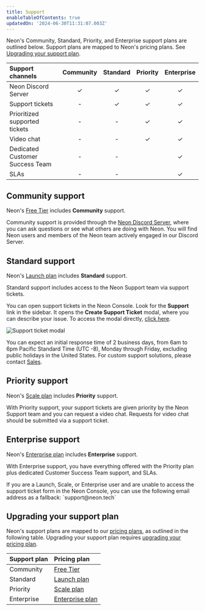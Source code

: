 ```yaml
---
title: Support
enableTableOfContents: true
updatedOn: '2024-06-30T11:31:07.003Z'
---
```


Neon's Community, Standard, Priority, and Enterprise support plans are outlined below. Support plans are mapped to Neon's pricing plans. See [Upgrading your support plan](#upgrading-your-support-plan).

| Support channels                | Community | Standard | Priority | Enterprise |
| :------------------------------ | :-------: | :------: | :------: | :--------: |
| Neon Discord Server             |  &check;  | &check;  | &check;  |  &check;   |
| Support tickets                 |     -     | &check;  | &check;  |  &check;   |
| Prioritized supported tickets   |     -     |    -     | &check;  |  &check;   |
| Video chat                      |     -     |    -     | &check;  |  &check;   |
| Dedicated Customer Success Team |     -     |    -     |          |  &check;   |
| SLAs                            |     -     |    -     |          |  &check;   |

## Community support

Neon's [Free Tier](/docs/introduction/plans#free-tier) includes **Community** support.

Community support is provided through the [Neon Discord Server](https://discord.gg/92vNTzKDGp), where you can ask questions or see what others are doing with Neon. You will find Neon users and members of the Neon team actively engaged in our Discord Server.

## Standard support

Neon's [Launch plan](/docs/introduction/plans#launch) includes **Standard** support.

Standard support includes access to the Neon Support team via support tickets.

You can open support tickets in the Neon Console. Look for the **Support** link in the sidebar. It opens the **Create Support Ticket** modal, where you can describe your issue. To access the modal directly, [click here](https://console.neon.tech/app/projects?modal=support).

![Support ticket modal](/docs/introduction/neon_support_modal.png)

You can expect an initial response time of 2 business days, from 6am to 6pm Pacific Standard Time (UTC -8), Monday through Friday, excluding public holidays in the United States. For custom support solutions, please contact [Sales](https://neon.tech/contact-sales).

## Priority support

Neon's [Scale plan](/docs/introduction/plans#scale) includes **Priority** support.

With Priority support, your support tickets are given priority by the Neon Support team and you can request a video chat. Requests for video chat should be submitted via a support ticket.

## Enterprise support

Neon's [Enterprise plan](/docs/introduction/plans#launch) includes **Enterprise** support.

With Enterprise support, you have everything offered with the Priority plan plus dedicated Customer Success Team support, and SLAs.

<Admonition type="note">
If you are a Launch, Scale, or Enterprise user and are unable to access the support ticket form in the Neon Console, you can use the following email address as a fallback: `support@neon.tech`
</Admonition>

## Upgrading your support plan

Neon's support plans are mapped to our [pricing plans](/docs/introduction/plans), as outlined in the following table. Upgrading your support plan requires [upgrading your pricing plan](/docs/introduction/manage-billing#change-your-plan).

| Support plan | Pricing plan                                            |
| :----------- | :------------------------------------------------------ |
| Community    | [Free Tier](/docs/introductions/plans#free-tier)        |
| Standard     | [Launch plan](/docs/introductions/plans#launch)         |
| Priority     | [Scale plan](/docs/introductions/plans#scale)           |
| Enterprise   | [Enterprise plan](/docs/introductions/plans#enterprise) |
